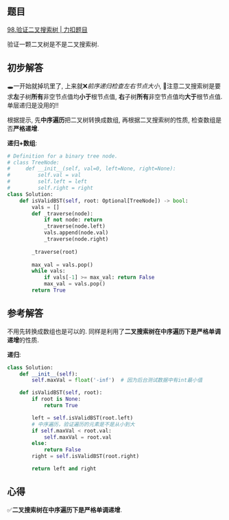 ## 题目
[98.验证二叉搜索树 | 力扣题目](https://leetcode.cn/problems/validate-binary-search-tree/description/)

验证一颗二叉树是不是二叉搜索树.

## 初步解答
🕳️一开始就掉坑里了, 上来就❌*前序递归检查左右节点大小*, 🚨注意二叉搜索树是要求**左**子树**所有**非空节点值均**小于**根节点值, **右**子树**所有**非空节点值均**大于**根节点值. 单层递归是没用的!!

根据提示, 先**中序遍历**把二叉树转换成数组, 再根据二叉搜索树的性质, 检查数组是否**严格递增**.

**递归+数组**:
```python
# Definition for a binary tree node.
# class TreeNode:
#     def __init__(self, val=0, left=None, right=None):
#         self.val = val
#         self.left = left
#         self.right = right
class Solution:
    def isValidBST(self, root: Optional[TreeNode]) -> bool:
        vals = []
        def _traverse(node):
            if not node: return
            _traverse(node.left)
            vals.append(node.val)
            _traverse(node.right)
        
        _traverse(root)
        
        max_val = vals.pop()
        while vals:
            if vals[-1] >= max_val: return False
            max_val = vals.pop()
        return True
```

## 参考解答
不用先转换成数组也是可以的. 同样是利用了**二叉搜索树在中序遍历下是严格单调递增**的性质.

**递归**:
```python
class Solution:
    def __init__(self):
        self.maxVal = float('-inf')  # 因为后台测试数据中有int最小值

    def isValidBST(self, root):
        if root is None:
            return True

        left = self.isValidBST(root.left)
        # 中序遍历，验证遍历的元素是不是从小到大
        if self.maxVal < root.val:
            self.maxVal = root.val
        else:
            return False
        right = self.isValidBST(root.right)

        return left and right
```

## 心得
✅**二叉搜索树在中序遍历下是严格单调递增**.